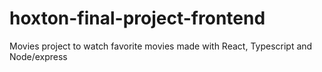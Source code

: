 # hoxton-final-project-frontend
Movies project to watch favorite movies made with React, Typescript and Node/express
